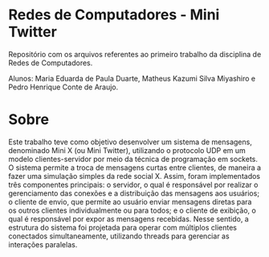 # Redes de Computadores - Mini Twitter
Repositório com os arquivos referentes ao primeiro trabalho da disciplina de Redes de Computadores.

Alunos: Maria Eduarda de Paula Duarte, Matheus Kazumi Silva Miyashiro e Pedro Henrique Conte de Araujo.

# Sobre
Este trabalho teve como objetivo desenvolver um sistema de mensagens, denominado Mini X (ou Mini Twitter), utilizando o protocolo UDP em um modelo clientes-servidor por meio da técnica de programação em sockets. O sistema permite a troca de mensagens curtas entre clientes, de maneira a fazer uma simulação simples da rede social X. Assim, foram implementados três componentes principais: o servidor, o qual é responsável por realizar o gerenciamento das conexões e a distribuição das mensagens aos usuários; o cliente de envio, que permite ao usuário enviar mensagens diretas para os outros clientes individualmente ou para todos; e o cliente de exibição, o qual é responsável por expor as mensagens recebidas. Nesse sentido, a estrutura do sistema foi projetada para operar com múltiplos clientes conectados simultaneamente, utilizando threads para gerenciar as interações paralelas.




